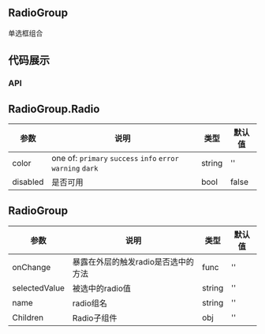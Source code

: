 ## RadioGroup

单选框组合


## 代码展示

### API

## RadioGroup.Radio

|参数|说明|类型|默认值|
|---|----|---|------|
|color|one of: `primary` `success` `info` `error`  `warning` `dark`|string|''|
|disabled|是否可用|bool|false|

## RadioGroup

|参数|说明|类型|默认值|
|---|----|---|------|
|onChange|暴露在外层的触发radio是否选中的方法|func|''|
|selectedValue|被选中的radio值|string|''|
|name|radio组名|string|''|
|Children|Radio子组件|obj|''|


